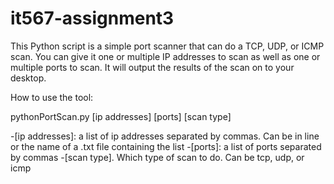 # it567-assignment3

This Python script is a simple port scanner that can do a TCP, UDP, or ICMP scan. You can give it one or multiple IP addresses to scan as well as one or multiple ports to scan. It will output the results of the scan on to your desktop. 

How to use the tool:

pythonPortScan.py [ip addresses] [ports] [scan type] 

-[ip addresses]: a list of ip addresses separated by commas. Can be in line or the name of a .txt file containing the list
-[ports]: a list of ports separated by commas
-[scan type]. Which type of scan to do. Can be tcp, udp, or icmp
